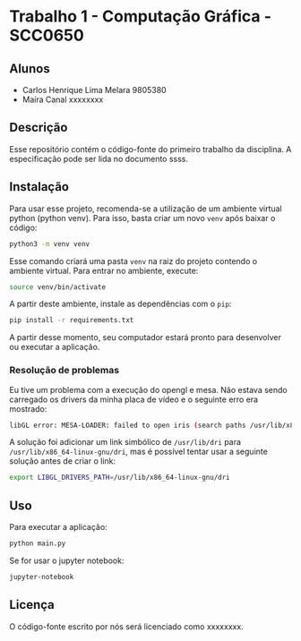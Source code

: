 # Trabalho 1 - Computação Gráfica - SCC0650

## Alunos
- Carlos Henrique Lima Melara  9805380
- Maíra Canal                 xxxxxxxx

## Descrição
Esse repositório contém o código-fonte do primeiro trabalho da disciplina. A especificação pode ser lida no documento ssss.

## Instalação
Para usar esse projeto, recomenda-se a utilização de um ambiente virtual python (python venv). Para isso, basta criar um novo `venv` após baixar o código:

```bash
python3 -m venv venv
```

Esse comando criará uma pasta `venv` na raiz do projeto contendo o ambiente virtual. Para entrar no ambiente, execute:

```bash
source venv/bin/activate
```

A partir deste ambiente, instale as dependências com o `pip`:

```bash
pip install -r requirements.txt
```

A partir desse momento, seu computador estará pronto para desenvolver ou executar a aplicação.

### Resolução de problemas
Eu tive um problema com a execução do opengl e mesa. Não estava sendo carregado os drivers da minha placa de vídeo e o seguinte erro era mostrado:

```bash
libGL error: MESA-LOADER: failed to open iris (search paths /usr/lib/x86_64-linux-gnu/dri:\$${ORIGIN}/dri:/usr/lib/dri)
```

A solução foi adicionar um link simbólico de `/usr/lib/dri` para `/usr/lib/x86_64-linux-gnu/dri`, mas é possível tentar usar a seguinte solução antes de criar o link:

```bash
export LIBGL_DRIVERS_PATH=/usr/lib/x86_64-linux-gnu/dri
```

## Uso
Para executar a aplicação:

```bash
python main.py
```

Se for usar o jupyter notebook:

```bash
jupyter-notebook
```

## Licença
O código-fonte escrito por nós será licenciado como xxxxxxxx.
